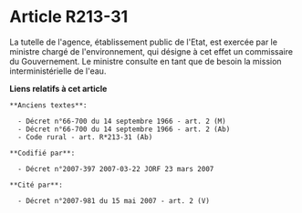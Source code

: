 # Article R213-31

La tutelle de l'agence, établissement public de l'Etat, est exercée par le ministre chargé de l'environnement, qui désigne à
cet effet un commissaire du Gouvernement. Le ministre consulte en tant que de besoin la mission interministérielle de l'eau.

**Liens relatifs à cet article**

	**Anciens textes**:

	  - Décret n°66-700 du 14 septembre 1966 - art. 2 (M)
	  - Décret n°66-700 du 14 septembre 1966 - art. 2 (Ab)
	  - Code rural - art. R*213-31 (Ab)

	**Codifié par**:

	  - Décret n°2007-397 2007-03-22 JORF 23 mars 2007

	**Cité par**:

	  - Décret n°2007-981 du 15 mai 2007 - art. 2 (V)
